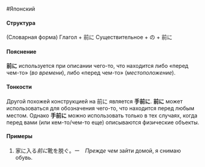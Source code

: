 #Японский 
#### Структура
(Словарная форма) Глагол + 前に
Существительное + の + 前に
#### Пояснение
**前に** используется при описании чего-то, что находится либо «перед чем-то» (*во времени*), либо «перед чем-то» (*местоположение*).
#### Тонкости
Другой похожей конструкцией на 前に является **手前に**. 
**前に** может использоваться для обозначения чего-то, что находится перед любым местом. Однако **手前に** можно использовать только в тех случаях, когда перед вами (или кем-то/чем-то еще) описываются физические объекты.
#### Примеры
1. 家に入る*前に*靴を脱ぐ。ー　*Прежде чем* зайти домой, я снимаю обувь.
